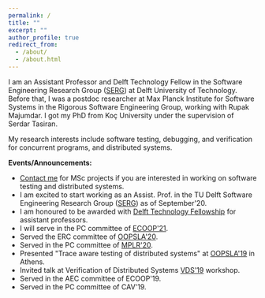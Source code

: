 ```yaml
---
permalink: /
title: ""
excerpt: ""
author_profile: true
redirect_from: 
  - /about/
  - /about.html
---
```


I am an Assistant Professor and Delft Technology Fellow in the Software Engineering Research Group ([SERG](https://se.ewi.tudelft.nl/)) at Delft University of Technology. Before that, I was a postdoc researcher at Max Planck Institute for Software Systems in the Rigorous Software Engineering Group, working with Rupak Majumdar. I got my PhD from Koç University under the supervision of Serdar Tasiran.

My research interests include software testing, debugging, and verification for concurrent programs, and distributed systems.


**Events/Announcements:**
* [Contact me](mailto:b.ozkan@tudelft.nl) for MSc projects if you are interested in working on software testing and distributed systems.
* I am excited to start working as an Assist. Prof. in the TU Delft Software Engineering Research Group ([SERG](https://se.ewi.tudelft.nl/)) as of September'20.
* I am honoured to be awarded with [Delft Technology Fellowship](https://www.tudelft.nl/over-tu-delft/werken-bij-tu-delft/campagnes/delft-technology-fellowship/) for assistant professors.
* I will serve in the PC committee of [ECOOP'21](https://2021.ecoop.org/).
* Served the ERC committee of [OOPSLA'20](https://2020.splashcon.org/track/splash-2020-oopsla).
* Served in the PC committee of [MPLR'20](https://mplr2020.cs.manchester.ac.uk/).
* Presented "Trace aware testing of distributed systems" at [OOPSLA'19](https://conf.researchr.org/track/splash-2019/splash-2019-oopsla) in Athens.
* Invited talk at Verification of Distributed Systems [VDS'19](http://goto.ucsd.edu/~gleissen/vds-test/) workshop.
* Served in the AEC committee of ECOOP'19.
* Served in the PC committee of CAV'19.
